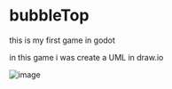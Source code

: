 # bubbleTop
this is my first game in godot

in this game i was create a UML in draw.io 

![image](https://github.com/user-attachments/assets/4fa663be-a074-4235-8031-c36743d9f2ba)

